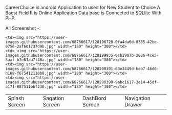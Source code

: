 CareerChoice is android Application to used for New Student to Choice A Baest Field 
It is Online Application
Data base is Connected to SQLlite With PHP.


All Screenshot -:

   




<table>
  <tr>
    <td>Splash Screen</td>
     <td>Sagation Screen</td>
     <td>DashBord Screen</td>
     <td>Navigation Drawer</td>
  </tr>
  <tr>
    
    <td><img src="https://user-images.githubusercontent.com/68766617/128196728-0fa4da6d-8335-42be-9756-2af601737d9b.jpg" width="180" height="300"></td>
    <td> <img src="https://user-images.githubusercontent.com/68766617/128199935-6cb2907b-2606-4ce5-8aaf-b2e81aa7f46a.jpg" width="180" height="300"></td>
    <td><img src="https://user-images.githubusercontent.com/68766617/128200391-63e3449d-beb7-46d6-b168-f675412110b8.jpg" width="180" height="300"></td>
    <td><img src="https://user-images.githubusercontent.com/68766617/128200399-9abc1617-3e14-45df-a171-887511bbf230.jpg" width="180" height="300"></td>
     
  </tr>
 </table>
